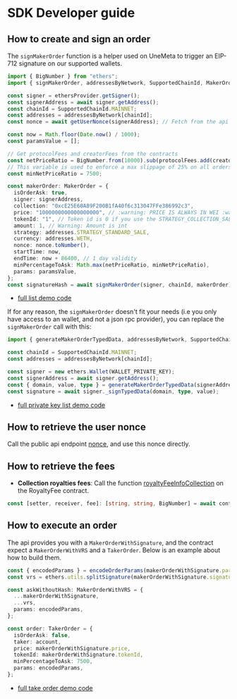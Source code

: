 # SDK Developer guide

## How to create and sign an order

The `signMakerOrder` function is a helper used on UneMeta to trigger an EIP-712 signature on our supported wallets.

```ts
import { BigNumber } from "ethers";
import { signMakerOrder, addressesByNetwork, SupportedChainId, MakerOrder } from "@unemeta/sdk";

const signer = ethersProvider.getSigner();
const signerAddress = await signer.getAddress();
const chainId = SupportedChainId.MAINNET;
const addresses = addressesByNetwork[chainId];
const nonce = await getUserNonce(signerAddress); // Fetch from the api

const now = Math.floor(Date.now() / 1000);
const paramsValue = [];

// Get protocolFees and creatorFees from the contracts
const netPriceRatio = BigNumber.from(10000).sub(protocolFees.add(creatorFees)).toNumber();
// This variable is used to enforce a max slippage of 25% on all orders, if a collection change the fees to be >25%, the order will become invalid
const minNetPriceRatio = 7500;

const makerOrder: MakerOrder = {
  isOrderAsk: true,
  signer: signerAddress,
  collection: "0xcE25E60A89F200B1fA40f6c313047FFe386992c3",
  price: "1000000000000000000", // :warning: PRICE IS ALWAYS IN WEI :warning:
  tokenId: "1", // Token id is 0 if you use the STRATEGY_COLLECTION_SALE strategy
  amount: 1, // Warning: Amount is int
  strategy: addresses.STRATEGY_STANDARD_SALE,
  currency: addresses.WETH,
  nonce: nonce.toNumber(),
  startTime: now,
  endTime: now + 86400, // 1 day validity
  minPercentageToAsk: Math.max(netPriceRatio, minNetPriceRatio),
  params: paramsValue,
};
const signatureHash = await signMakerOrder(signer, chainId, makerOrder);
```

- [full list demo code](https://github.com/Unemeta/unemeta-sdk-demo/blob/main/src/App.tsx#L24-L63)

If for any reason, the `signMakerOrder` doesn't fit your needs (i.e you only have access to an wallet, and not a json rpc provider), you can replace the `signMakerOrder` call with this:

```ts
import { generateMakerOrderTypedData, addressesByNetwork, SupportedChainId } from "@unemeta/sdk";

const chainId = SupportedChainId.MAINNET;
const addresses = addressesByNetwork[chainId];

const signer = new ethers.Wallet(WALLET_PRIVATE_KEY);
const signerAddress = await signer.getAddress();
const { domain, value, type } = generateMakerOrderTypedData(signerAddress, chainId, makerOrder);
const signature = await signer._signTypedData(domain, type, value);
```

- [full private key list demo code](https://github.com/Unemeta/unemeta-sdk-demo/blob/main/src/App.tsx#L68-L116)

## How to retrieve the user nonce

Call the public api endpoint [nonce](https://unemetatest.readme.io/reference/makeorder-1), and use this nonce directly.

## How to retrieve the fees

- **Collection royalties fees**: Call the function [royaltyFeeInfoCollection](https://github.com/Unemeta/unemeta-sdk/blob/master/src/abis/RoyaltyFee.json) on the RoyaltyFee contract.

```ts
const [setter, receiver, fee]: [string, string, BigNumber] = await contract.royaltyFeeInfoCollection(collectionAddress);
```

## How to execute an order

The api provides you with a `MakerOrderWithSignature`, and the contract expect a `MakerOrderWithVRS` and a `TakerOrder`.
Below is an example about how to build them.

```ts
const { encodedParams } = encodeOrderParams(makerOrderWithSignature.params);
const vrs = ethers.utils.splitSignature(makerOrderWithSignature.signature);

const askWithoutHash: MakerOrderWithVRS = {
  ...makerOrderWithSignature,
  ...vrs,
  params: encodedParams,
};

const order: TakerOrder = {
  isOrderAsk: false,
  taker: account,
  price: makerOrderWithSignature.price,
  tokenId: makerOrderWithSignature.tokenId,
  minPercentageToAsk: 7500,
  params: encodedParams,
};
```

- [full take order demo code](https://github.com/Unemeta/unemeta-sdk-demo/blob/main/src/App.tsx#L121-L172)
